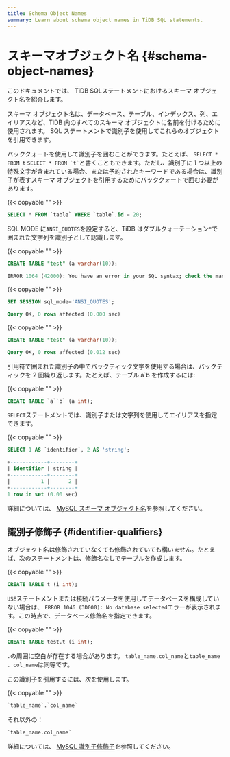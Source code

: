 ```yaml
---
title: Schema Object Names
summary: Learn about schema object names in TiDB SQL statements.
---
```


# スキーマオブジェクト名 {#schema-object-names}

<!-- markdownlint-disable MD038 -->

このドキュメントでは、 TiDB SQLステートメントにおけるスキーマ オブジェクト名を紹介します。

スキーマ オブジェクト名は、データベース、テーブル、インデックス、列、エイリアスなど、TiDB 内のすべてのスキーマ オブジェクトに名前を付けるために使用されます。 SQL ステートメントで識別子を使用してこれらのオブジェクトを引用できます。

バッククォートを使用して識別子を囲むことができます。たとえば、 `SELECT * FROM t` `` SELECT * FROM `t` ``と書くこともできます。ただし、識別子に 1 つ以上の特殊文字が含まれている場合、または予約されたキーワードである場合は、識別子が表すスキーマ オブジェクトを引用するためにバッククォートで囲む必要があります。

{{< copyable "" >}}

```sql
SELECT * FROM `table` WHERE `table`.id = 20;
```

SQL MODE に`ANSI_QUOTES`を設定すると、TiDB はダブルクォーテーション`"`で囲まれた文字列を識別子として認識します。

{{< copyable "" >}}

```sql
CREATE TABLE "test" (a varchar(10));
```

```sql
ERROR 1064 (42000): You have an error in your SQL syntax; check the manual that corresponds to your TiDB version for the right syntax to use line 1 column 19 near ""test" (a varchar(10))" 
```

{{< copyable "" >}}

```sql
SET SESSION sql_mode='ANSI_QUOTES';
```

```sql
Query OK, 0 rows affected (0.000 sec)
```

{{< copyable "" >}}

```sql
CREATE TABLE "test" (a varchar(10));
```

```sql
Query OK, 0 rows affected (0.012 sec)
```

引用符で囲まれた識別子の中でバックティック文字を使用する場合は、バックティックを 2 回繰り返します。たとえば、テーブル a`b を作成するには:

{{< copyable "" >}}

```sql
CREATE TABLE `a``b` (a int);
```

`SELECT`ステートメントでは、識別子または文字列を使用してエイリアスを指定できます。

{{< copyable "" >}}

```sql
SELECT 1 AS `identifier`, 2 AS 'string';
```

```sql
+------------+--------+
| identifier | string |
+------------+--------+
|          1 |      2 |
+------------+--------+
1 row in set (0.00 sec)
```

詳細については、 [<a href="https://dev.mysql.com/doc/refman/5.7/en/identifiers.html">MySQL スキーマ オブジェクト名</a>](https://dev.mysql.com/doc/refman/5.7/en/identifiers.html)を参照してください。

## 識別子修飾子 {#identifier-qualifiers}

オブジェクト名は修飾されていなくても修飾されていても構いません。たとえば、次のステートメントは、修飾名なしでテーブルを作成します。

{{< copyable "" >}}

```sql
CREATE TABLE t (i int);
```

`USE`ステートメントまたは接続パラメータを使用してデータベースを構成していない場合は、 `ERROR 1046 (3D000): No database selected`エラーが表示されます。この時点で、データベース修飾名を指定できます。

{{< copyable "" >}}

```sql
CREATE TABLE test.t (i int);
```

`.`の周囲に空白が存在する場合があります。 `table_name.col_name`と`table_name . col_name`は同等です。

この識別子を引用するには、次を使用します。

{{< copyable "" >}}

```sql
`table_name`.`col_name`
```

それ以外の：

```sql
`table_name.col_name`
```

詳細については、 [<a href="https://dev.mysql.com/doc/refman/5.7/en/identifier-qualifiers.html">MySQL 識別子修飾子</a>](https://dev.mysql.com/doc/refman/5.7/en/identifier-qualifiers.html)を参照してください。
